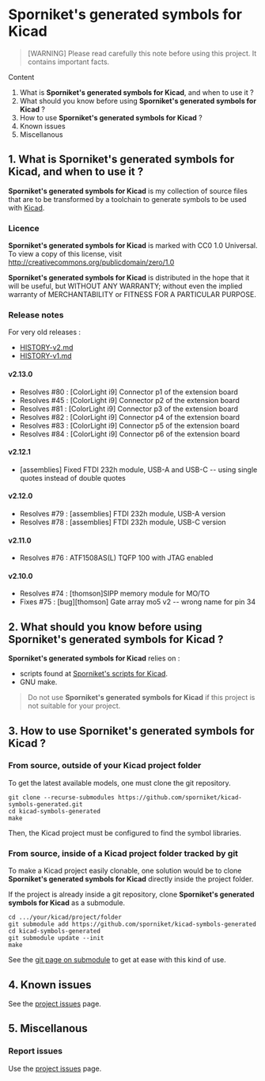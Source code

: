 # Sporniket's generated symbols for Kicad

> [WARNING] Please read carefully this note before using this project. It contains important facts.

Content

1. What is **Sporniket's generated symbols for Kicad**, and when to use it ?
2. What should you know before using **Sporniket's generated symbols for Kicad** ?
3. How to use **Sporniket's generated symbols for Kicad** ?
4. Known issues
5. Miscellanous

## 1. What is **Sporniket's generated symbols for Kicad**, and when to use it ?

**Sporniket's generated symbols for Kicad** is my collection of source files that are to be transformed by a toolchain to generate symbols to be used with [Kicad](https://www.kicad.org/).


### Licence

**Sporniket's generated symbols for Kicad** is marked with CC0 1.0 Universal. To view a copy of this license, visit http://creativecommons.org/publicdomain/zero/1.0

**Sporniket's generated symbols for Kicad** is distributed in the hope that it will be useful, but WITHOUT ANY WARRANTY; without even the implied warranty of MERCHANTABILITY or FITNESS FOR A PARTICULAR PURPOSE.

### Release notes

For very old releases : 
* [HISTORY-v2.md](./HISTORY-v2.md)  
* [HISTORY-v1.md](./HISTORY-v1.md)  

#### v2.13.0

* Resolves #80 : [ColorLight i9] Connector p1 of the extension board
* Resolves #45 : [ColorLight i9] Connector p2 of the extension board
* Resolves #81 : [ColorLight i9] Connector p3 of the extension board
* Resolves #82 : [ColorLight i9] Connector p4 of the extension board
* Resolves #83 : [ColorLight i9] Connector p5 of the extension board
* Resolves #84 : [ColorLight i9] Connector p6 of the extension board

#### v2.12.1

* [assemblies] Fixed FTDI 232h module, USB-A and USB-C -- using single quotes instead of double quotes

#### v2.12.0

* Resolves #79 : [assemblies] FTDI 232h module, USB-A version
* Resolves #78 : [assemblies] FTDI 232h module, USB-C version

#### v2.11.0

* Resolves #76 : ATF1508AS(L) TQFP 100 with JTAG enabled

#### v2.10.0

* Resolves #74 : [thomson]SIPP memory module for MO/TO
* Fixes #75 : [bug][thomson] Gate array mo5 v2 -- wrong name for pin 34


## 2. What should you know before using **Sporniket's generated symbols for Kicad** ?

**Sporniket's generated symbols for Kicad** relies on :

* scripts found at [Sporniket's scripts for Kicad](https://github.com/sporniket/kicad-scripts).
* GNU make.

> Do not use **Sporniket's generated symbols for Kicad** if this project is not suitable for your project.

## 3. How to use **Sporniket's generated symbols for Kicad** ?

### From source, outside of your Kicad project folder

To get the latest available models, one must clone the git repository.

	git clone --recurse-submodules https://github.com/sporniket/kicad-symbols-generated.git
	cd kicad-symbols-generated
	make

Then, the Kicad project must be configured to find the symbol libraries.

### From source, inside of a Kicad project folder tracked by git

To make a Kicad project easily clonable, one solution would be to clone **Sporniket's generated symbols for Kicad** directly inside the project folder.

If the project is already inside a git repository, clone **Sporniket's generated symbols for Kicad** as a submodule.

	cd .../your/kicad/project/folder
	git submodule add https://github.com/sporniket/kicad-symbols-generated
	cd kicad-symbols-generated
	git submodule update --init
	make

See the [git page on submodule](https://git-scm.com/book/fr/v2/Utilitaires-Git-Sous-modules) to get at ease with this kind of use.

## 4. Known issues
See the [project issues](https://github.com/sporniket/kicad-symbols-generated/issues) page.

## 5. Miscellanous

### Report issues
Use the [project issues](https://github.com/sporniket/kicad-symbols-generated/issues) page.

